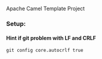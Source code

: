 Apache Camel Template Project


### Setup: ###

#### Hint if git problem with LF and CRLF  ####
```
git config core.autocrlf true
```